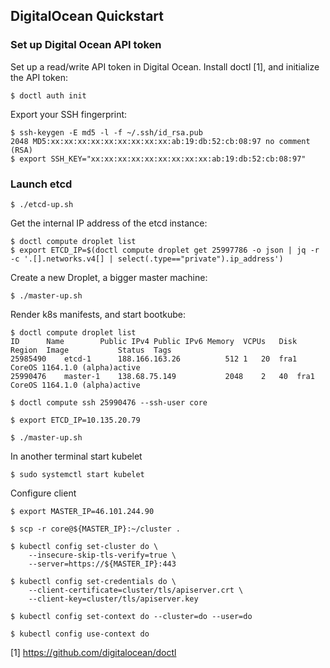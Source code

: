 ## DigitalOcean Quickstart

### Set up Digital Ocean API token

Set up a read/write API token in Digital Ocean. Install doctl [1], and initialize the API token:
```
$ doctl auth init
```

Export your SSH fingerprint:

```
$ ssh-keygen -E md5 -l -f ~/.ssh/id_rsa.pub
2048 MD5:xx:xx:xx:xx:xx:xx:xx:xx:xx:ab:19:db:52:cb:08:97 no comment (RSA)
$ export SSH_KEY="xx:xx:xx:xx:xx:xx:xx:xx:xx:ab:19:db:52:cb:08:97"
```

### Launch etcd

```
$ ./etcd-up.sh
```

Get the internal IP address of the etcd instance:

```
$ doctl compute droplet list
$ export ETCD_IP=$(doctl compute droplet get 25997786 -o json | jq -r -c '.[].networks.v4[] | select(.type=="private").ip_address')
```

Create a new Droplet, a bigger master machine:
```
$ ./master-up.sh
```

Render k8s manifests, and start bootkube:

```
$ doctl compute droplet list
ID		Name		Public IPv4	Public IPv6	Memory	VCPUs	Disk	Region	Image			Status	Tags
25985490	etcd-1		188.166.163.26			512	1	20	fra1	CoreOS 1164.1.0 (alpha)active	
25990476	master-1	138.68.75.149			2048	2	40	fra1	CoreOS 1164.1.0 (alpha)active	

$ doctl compute ssh 25990476 --ssh-user core

$ export ETCD_IP=10.135.20.79

$ ./master-up.sh
```

In another terminal start kubelet
```
$ sudo systemctl start kubelet
```

Configure client
```
$ export MASTER_IP=46.101.244.90

$ scp -r core@${MASTER_IP}:~/cluster .

$ kubectl config set-cluster do \
    --insecure-skip-tls-verify=true \
    --server=https://${MASTER_IP}:443

$ kubectl config set-credentials do \
    --client-certificate=cluster/tls/apiserver.crt \
    --client-key=cluster/tls/apiserver.key

$ kubectl config set-context do --cluster=do --user=do

$ kubectl config use-context do
```

[1] https://github.com/digitalocean/doctl
